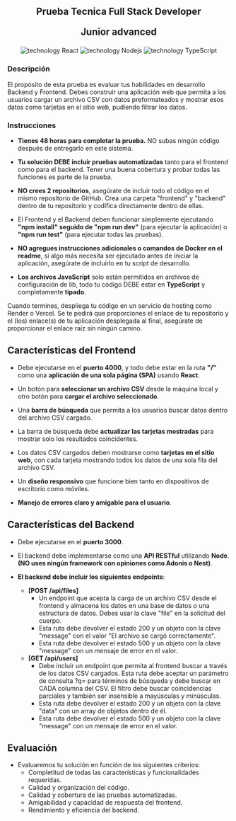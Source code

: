 <h2 align="center">
    <p>Prueba Tecnica Full Stack Developer</p>
    <p>Junior advanced</p>
</h2>

<div align="center">
    <img src="https://img.shields.io/badge/React-149ECA?logo=React&logoColor=fff" alt="technology React"/>
    <img src="https://img.shields.io/badge/Node-20AA76?logo=Nodedotjs&logoColor=fff" alt="technology Nodejs"/>
    <img src="https://img.shields.io/badge/TypeScript-007EC6?logo=TypeScript&logoColor=fff" alt="technology TypeScript"/>
</div>

### Descripción

El propósito de esta prueba es evaluar tus habilidades en desarrollo Backend y Frontend. Debes construir una aplicación web que permita a los usuarios cargar un archivo CSV con datos preformateados y mostrar esos datos como tarjetas en el sitio web, pudiendo filtrar los datos.

### Instrucciones

- **Tienes 48 horas para completar la prueba.** NO subas ningún código después de entregarlo en este sistema.

- **Tu solución DEBE incluir pruebas automatizadas** tanto para el frontend como para el backend. Tener una buena cobertura y probar todas las funciones es parte de la prueba.

- **NO crees 2 repositorios**, asegúrate de incluir todo el código en el mismo repositorio de GitHub. Crea una carpeta "frontend" y "backend" dentro de tu repositorio y codifica directamente dentro de ellas.

- El Frontend y el Backend deben funcionar simplemente ejecutando **"npm install" seguido de "npm run dev"** (para ejecutar la aplicación) o **"npm run test"** (para ejecutar todas las pruebas).

- **NO agregues instrucciones adicionales o comandos de Docker en el readme**, si algo más necesita ser ejecutado antes de iniciar la aplicación, asegúrate de incluirlo en tu script de desarrollo.

- **Los archivos JavaScript** solo están permitidos en archivos de configuración de lib, todo tu código DEBE estar en **TypeScript** y completamente **tipado**.

Cuando termines, despliega tu código en un servicio de hosting como Render o Vercel. Se te pedirá que proporciones el enlace de tu repositorio y el (los) enlace(s) de tu aplicación desplegada al final, asegúrate de proporcionar el enlace raíz sin ningún camino.

## Características del Frontend

- Debe ejecutarse en el **puerto 4000**, y todo debe estar en la ruta **"/"** como una **aplicación de una sola página (SPA)** usando **React**.

- Un botón para **seleccionar un archivo CSV** desde la máquina local y otro botón para **cargar el archivo seleccionado**.

- Una **barra de búsqueda** que permita a los usuarios buscar datos dentro del archivo CSV cargado.

- La barra de búsqueda debe **actualizar las tarjetas mostradas** para mostrar solo los resultados coincidentes.

- Los datos CSV cargados deben mostrarse como **tarjetas en el sitio web**, con cada tarjeta mostrando todos los datos de una sola fila del archivo CSV.

- Un **diseño responsivo** que funcione bien tanto en dispositivos de escritorio como móviles.

- **Manejo de errores claro y amigable para el usuario**.

## Características del Backend

- Debe ejecutarse en el **puerto 3000**.

- El backend debe implementarse como una **API RESTful** utilizando **Node**. **(NO uses ningún framework con opiniones como Adonis o Nest)**.

- **El backend debe incluir los siguientes endpoints**:
  - **[POST /api/files]**
    - Un endpoint que acepta la carga de un archivo CSV desde el frontend y almacena los datos en una base de datos o una estructura de datos. Debes usar la clave "file" en la solicitud del cuerpo.
    - Esta ruta debe devolver el estado 200 y un objeto con la clave "message" con el valor "El archivo se cargó correctamente".
    - Esta ruta debe devolver el estado 500 y un objeto con la clave "message" con un mensaje de error en el valor.
  - **[GET /api/users]**
    - Debe incluir un endpoint que permita al frontend buscar a través de los datos CSV cargados. Esta ruta debe aceptar un parámetro de consulta ?q= para términos de búsqueda y debe buscar en CADA columna del CSV. El filtro debe buscar coincidencias parciales y también ser insensible a mayúsculas y minúsculas.
    - Esta ruta debe devolver el estado 200 y un objeto con la clave "data" con un array de objetos dentro de él.
    - Esta ruta debe devolver el estado 500 y un objeto con la clave "message" con un mensaje de error en el valor.

## Evaluación

- Evaluaremos tu solución en función de los siguientes criterios:
  - Completitud de todas las características y funcionalidades requeridas.
  - Calidad y organización del código.
  - Calidad y cobertura de las pruebas automatizadas.
  - Amigabilidad y capacidad de respuesta del frontend.
  - Rendimiento y eficiencia del backend.
